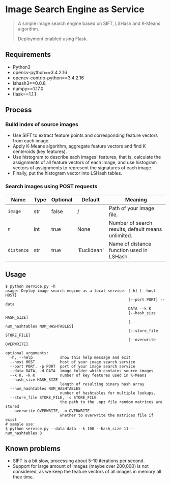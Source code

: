 # Image Search Engine as Service

> A simple image search engine based on SIFT, LSHash and K-Means algorithm.
>
> Deployment enabled using Flask.

## Requirements

- Python3
- opencv-python==3.4.2.16
- opencv-contrib-python==3.4.2.16
- lshash3==0.0.8
- numpy==1.17.0
- flask==1.1.1

## Process

### Build index of source images

- Use SIFT to extract feature points and corresponding feature vectors from each image.
- Apply K-Means algorithm, aggregate feature vectors and find K centeroids (key features).
- Use histogram to describe each images' features, that is, calculate the assignments of all feature vectors of each image, and use histogram vectors of assignments to represent the signatures of each image.
- Finally, put the histogram vector into LSHash tables.

### Search images using POST requests

| Name       | Type | Optional | Default     | Meaning                                            |
| ---------- | ---- | -------- | ----------- | -------------------------------------------------- |
| `image`    | str  | false    | /           | Path of your image file.                           |
| `n`        | int  | true     | None        | Number of search results, default means unlimited. |
| `distance` | str  | true     | 'Euclidean' | Name of distance function used in LSHash.          |

## Usage

```shell
$ python service.py -h
usage: Deploy image search engine as a local service. [-h] [--host HOST]
                                                      [--port PORT] --data
                                                      DATA --k K
                                                      [--hash_size HASH_SIZE]
                                                      [--num_hashtables NUM_HASHTABLES]
                                                      [--store_file STORE_FILE]
                                                      [--overwrite OVERWRITE]

optional arguments:
  -h, --help            show this help message and exit
  --host HOST           host of your image search service
  --port PORT, -p PORT  port of your image search service
  --data DATA, -d DATA  image folder which contains source images
  --k K, -k K           number of key features used in K-Means
  --hash_size HASH_SIZE
                        length of resulting binary hash array
  --num_hashtables NUM_HASHTABLES
                        number of hashtables for multiple lookups.
  --store_file STORE_FILE, -s STORE_FILE
                        the path to the .npz file random matrices are stored
  --overwrite OVERWRITE, -o OVERWRITE
                        whether to overwrite the matrices file if exist
# sample use:
$ python service.py --data data --k 100 --hash_size 11 --num_hashtables 3
```

## Known problems

- SIFT is a bit slow, processing about 5-10 iterations per second.
- Support for large amount of images (maybe over 200,000) is not considered, as we keep the feature vectors of all images in memory all thee time.